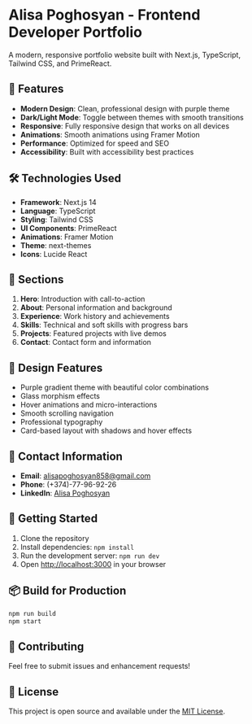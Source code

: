 # Alisa Poghosyan - Frontend Developer Portfolio

A modern, responsive portfolio website built with Next.js, TypeScript, Tailwind CSS, and PrimeReact.

## 🚀 Features

- **Modern Design**: Clean, professional design with purple theme
- **Dark/Light Mode**: Toggle between themes with smooth transitions
- **Responsive**: Fully responsive design that works on all devices
- **Animations**: Smooth animations using Framer Motion
- **Performance**: Optimized for speed and SEO
- **Accessibility**: Built with accessibility best practices

## 🛠️ Technologies Used

- **Framework**: Next.js 14
- **Language**: TypeScript
- **Styling**: Tailwind CSS
- **UI Components**: PrimeReact
- **Animations**: Framer Motion
- **Theme**: next-themes
- **Icons**: Lucide React

## 📱 Sections

1. **Hero**: Introduction with call-to-action
2. **About**: Personal information and background
3. **Experience**: Work history and achievements
4. **Skills**: Technical and soft skills with progress bars
5. **Projects**: Featured projects with live demos
6. **Contact**: Contact form and information

## 🎨 Design Features

- Purple gradient theme with beautiful color combinations
- Glass morphism effects
- Hover animations and micro-interactions
- Smooth scrolling navigation
- Professional typography
- Card-based layout with shadows and hover effects

## 📧 Contact Information

- **Email**: alisapoghosyan858@gmail.com
- **Phone**: (+374)-77-96-92-26
- **LinkedIn**: [Alisa Poghosyan](https://www.linkedin.com/in/alisa-poghosyan-015780225)

## 🚀 Getting Started

1. Clone the repository
2. Install dependencies: `npm install`
3. Run the development server: `npm run dev`
4. Open [http://localhost:3000](http://localhost:3000) in your browser

## 📦 Build for Production

```bash
npm run build
npm start
```

## 🤝 Contributing

Feel free to submit issues and enhancement requests!

## 📄 License

This project is open source and available under the [MIT License](LICENSE).